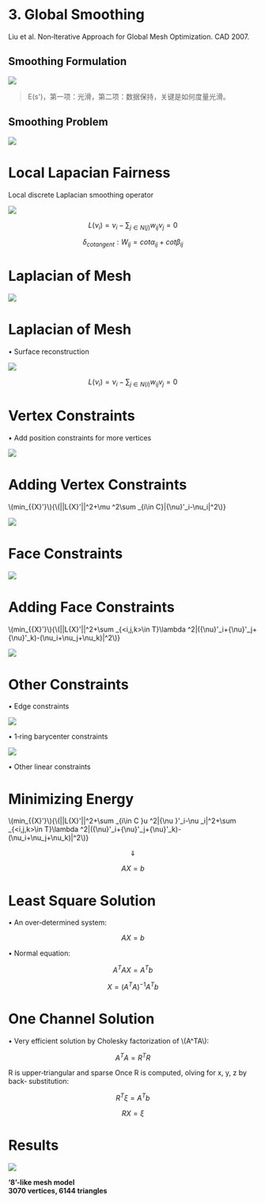 # 3. Global Smoothing   


Liu et al. Non‐Iterative Approach for Global Mesh  Optimization. CAD 2007.    



## Smoothing Formulation   

![](../assets/去躁32.png)   

> E(s')，第一项：光滑，第二项：数据保持，关键是如何度量光滑。  

## Smoothing Problem   

![](../assets/去躁33.png)   


# Local Lapacian Fairness   

Local discrete Laplacian smoothing operator   

![](../assets/去躁34.png)   

$$
L(\nu_i)=\nu_i-\sum_{j\in N(j)}w_{ij}\nu_j=0
$$

$$
\delta_{cotangent}:W_{ij}=cot\alpha_{ij}+cot\beta_{ij}
$$



# Laplacian of Mesh     

![](../assets/去躁35.png)   


# Laplacian of Mesh   

• Surface reconstruction    

![](../assets/去躁36.png)   

$$
L(\nu_i)=\nu_i-\sum_{j\in N(i)}w_{ij}v_j=0
$$


# Vertex Constraints     

• Add position constraints for more vertices    

![](../assets/去躁37.png)   

# Adding Vertex Constraints    

\\(min_{{X}'}\\){\\(||L{X}'||^2+\mu ^2\sum _{i\in C}|{\nu}'_i-\nu_i|^2\\)}     

![](../assets/去躁38.png)   


# Face Constraints   

![](../assets/去躁39.png)   



# Adding Face Constraints    

\\(min_{{X}'}\\){\\(||L{X}'||^2+\sum _{<i,j,k>\in T}\lambda ^2|({\nu}'_i+{\nu}'_j+{\nu}'_k)-(\nu_i+\nu_j+\nu_k)|^2\\)}     

![](../assets/去躁40.png)   



# Other Constraints    

• Edge constraints   

![](../assets/去躁41.png)   

• 1‐ring barycenter constraints    

![](../assets/去躁42.png)   

• Other linear constraints    


# Minimizing Energy   

\\(min_{{X}'}\\){\\(||L{X}'||^2+\sum _{i\in C }u ^2|{\nu }'_i-\nu _i|^2+\sum _{<i,j,k>\in T}\lambda ^2|({\nu}'_i+{\nu}'_j+{\nu}'_k)-(\nu_i+\nu_j+\nu_k)|^2\\)} 

$$
\Downarrow 
$$

$$
AX=b
$$


# Least Square Solution     


• An over‐determined system:    

$$
AX=b
$$

• Normal equation:    

$$
A^TAX=A^Tb
$$

$$
X=(A^TA)^{-1}A^Tb
$$


# One Channel Solution   

• Very efficient solution by Cholesky factorization of \\(A^TA\\):     

$$
A^TA=R^TR
$$

R is upper‐triangular and sparse Once R is computed, olving for x, y, z by back‐ substitution:    

$$
R^T\xi=A^Tb
$$

$$
RX=\xi
$$


# Results   

![](../assets/去躁43.png)   

**‘8’-like mesh model**    
**3070 vertices, 6144 triangles**     

